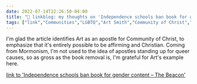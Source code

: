 ```yaml
---
date: 2022-07-14T22:26:50-04:00
title: "🔗 linkblog: my thoughts on 'Independence schools ban book for gender content – The Beacon'"
tags: ["link","Communities","LGBTQ","Art Smith","Community of Christ","affirming church"]
---
```

I'm glad the article identifies Art as an apostle for Community of Christ, to emphasize that it's entirely possible to be affirming and Christian. Coming from Mormonism, I'm not used to the idea of apostles standing up for queer causes, so as gross as the book removal is, I'm grateful for Art's example here.
 

[link to 'Independence schools ban book for gender content – The Beacon'](https://thebeacon.media/stories/2022/07/13/independence-parent-says-book-removal-sends-message-that-my-kid-is-not-welcome/)
